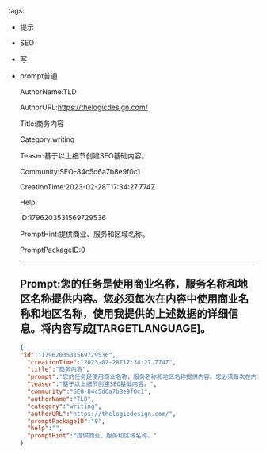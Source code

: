   tags: 
- 提示
- SEO
- 写
- prompt普通

  AuthorName:TLD

  AuthorURL:https://thelogicdesign.com/

  Title:商务内容

  Category:writing

  Teaser:基于以上细节创建SEO基础内容。

  Community:SEO-84c5d6a7b8e9f0c1

  CreationTime:2023-02-28T17:34:27.774Z

  Help:

  ID:1796203531569729536

  PromptHint:提供商业、服务和区域名称。

  PromptPackageID:0

  ---

  ## Prompt:您的任务是使用商业名称，服务名称和地区名称提供内容。您必须每次在内容中使用商业名称和地区名称，使用我提供的上述数据的详细信息。将内容写成[TARGETLANGUAGE]。

  ```json
  {
  "id":"1796203531569729536",
    "creationTime":"2023-02-28T17:34:27.774Z",
    "title":"商务内容",
    "prompt":"您的任务是使用商业名称，服务名称和地区名称提供内容。您必须每次在内容中使用商业名称和地区名称，使用我提供的上述数据的详细信息。将内容写成[TARGETLANGUAGE]。",
    "teaser":"基于以上细节创建SEO基础内容。",
    "community":"SEO-84c5d6a7b8e9f0c1",
    "authorName":"TLD",
    "category":"writing",
    "authorURL":"https://thelogicdesign.com/",
    "promptPackageID":"0",
    "help":"",
    "promptHint":"提供商业、服务和区域名称。"
  }
  ```
